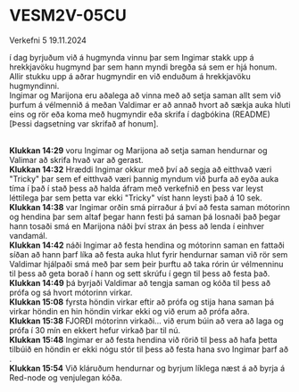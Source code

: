 # VESM2V-05CU
Verkefni 5
19.11.2024

í dag byrjuðum við á hugmynda vinnu þar sem Ingimar stakk upp á hrekkjavöku hugmynd þar sem hann myndi bregða sá sem er hjá honum. Allir stukku upp á aðrar hugmyndir en við enduðum á hrekkjavöku hugmyndinni.
<br>Ingimar og Marijona eru aðalega að vinna með að setja saman allt sem við þurfum á vélmennið á meðan Valdimar er að annað hvort að sækja auka hluti eins og rör eða koma með hugmyndir eða skrifa í dagbókina (README) [Þessi dagsetning var skrifað af honum].

<br><b>Klukkan 14:29</b> voru Ingimar og Marijona að setja saman hendurnar og Valimar að skrifa hvað var að gerast. 
<br><b>Klukkan 14:32</b> Hræddi Ingimar okkur með því að segja að eitthvað væri "Tricky" þar sem ef eitthvað væri þannig myndum við þurfa að eyða auka tíma í það í stað þess að halda áfram með verkefnið en þess var leyst léttilega þar sem þetta var ekki "Tricky" víst hann leysti það á 10 sek.
<br><b>Klukkan 14:38</b> var Ingimar orðin smá pirraður á því að festa saman mótorinn og hendina þar sem altaf þegar hann festi þá saman þá losnaði það þegar hann tosaði smá en Marijona náði því strax án þess að lenda í einhver vandamál.
<br><b>Klukkan 14:42</b> náði Ingimar að festa hendina og mótorinn saman en fattaði síðan að hann þarf líka að festa auka hlut fyrir hendurnar saman við rör sem Valdimar hjálpaði smá með þar sem þeir þurftu að taka rórin úr vélmenninu til þess að geta borað í hann og sett skrúfu í gegn til þess að festa það.
<br><b>Klukkan 14:49</b> þá byrjaði Valdimar að tengja saman og kóða til þess að prófa og sá hvort mótorinn virkar.
<br><b>Klukkan 15:08</b> fyrsta höndin virkar eftir að prófa og stija hana saman þá virkar höndin en hin höndin virkar ekki og við erum að prófa aðra.
<br><b>Klukkan 15:38</b> FJORÐI mótorinn virkaði... við erum búin að vera að laga og prófa í 30 mín en ekkert hefur virkað þar til nú.
<br><b>Klukkan 15:48</b> Ingimar er að festa hendina við rörið til þess að hafa þetta tilbúið en höndin er ekki nógu stór til þess að festa hana svo Ingimar þarf að .
<br><b>Klukkan 15:54</b> Við kláruðum hendurnar og byrjum líklega næst á að byrja á Red-node og venjulegan kóða.

